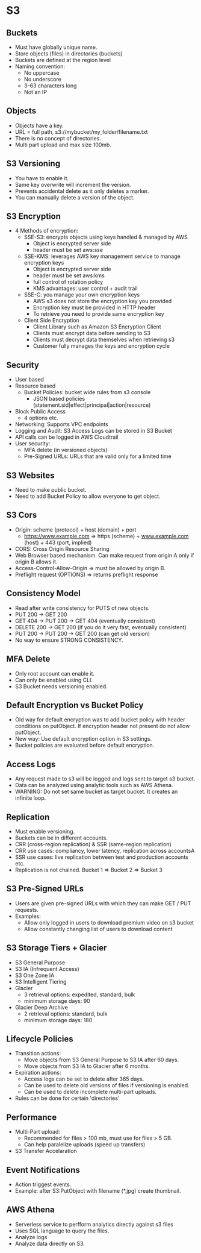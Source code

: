 # S3

## Buckets

- Must have globally unique name.
- Store objects (files) in directories (buckets)
- Buckets are defined at the region level
- Naming convention:
  - No uppercase
  - No underscore
  - 3-63 characters long
  - Not an IP

## Objects

- Objects have a key.
- URL = full path, s3://mybucket/my_folder/filename.txt
- There is no concept of directories.
- Multi part upload and max size 100mb.

## S3 Versioning

- You have to enable it.
- Same key overwrite will increment the version.
- Prevents accidental delete as it only deletes a marker.
- You can manually delete a version of the object.

## S3 Encryption

- 4 Methods of encryption:
  - SSE-S3: encrypts objects using keys handled & managed by AWS
    - Object is encrypted server side
    - header must be set aws:sse
  - SSE-KMS: leverages AWS key management service to manage encryption keys
    - Object is encrypted server side
    - header must be set aws:kms
    - full control of rotation policy
    - KMS advantages: user control + audit trail
  - SSE-C: you manage your own encryption keys
    - AWS s3 does not store the encryption key you provided
    - Encryption key must be provided in HTTP header
    - To retrieve you need to provide same encryption key
  - Client Side Encryption
    - Client Library such as Amazon S3 Encryption Client
    - Clients must encrypt data before sending to S3
    - Clients must decrypt data themselves when retrieving s3
    - Customer fully manages the keys and encryption cycle

## Security

- User based
- Resource based
  - Bucket Policies: bucket wide rules from s3 console
    - JSON based policies (statement.sid|effect|principal|action|resource)
- Block Public Access
  - 4 options etc.
- Networking: Supports VPC endpoints
- Logging and Audit: S3 Access Logs can be stored in S3 Bucket
- API calls can be logged in AWS Cloudtrail
- User security:
  - MFA delete (in versioned objects)
  - Pre-Signed URLs: URLs that are valid only for a limited time

## S3 Websites

- Need to make public bucket.
- Need to add Bucket Policy to allow everyone to get object.

## S3 Cors

- Origin: scheme (protocol) + host (domain) + port
  - https://www.example.com => https (scheme) + www.example.com (host) + 443 (port, implied)
- CORS: Cross Origin Resource Sharing
- Web Browser based mechanism. Can make request from origin A only if origin B allows it.
- Access-Control-Allow-Origin => must be allowed by origin B.
- Preflight request (OPTIONS) => returns preflight response

## Consistency Model

- Read after write consistency for PUTS of new objects.
- PUT 200 -> GET 200
- GET 404 -> PUT 200 -> GET 404 (eventually consistent)
- DELETE 200 -> GET 200 (if you do it very fast, eventually consistent)
- PUT 200 -> PUT 200 -> GET 200 (can get old version)
- No way to ensure STRONG CONSISTENCY.

## MFA Delete

- Only root account can enable it.
- Can only be enabled using CLI.
- S3 Bucket needs versioning enabled.


## Default Encryption vs Bucket Policy

- Old way for default encryption was to add bucket policy with header conditions on putObject. If encryption header not present do not allow putObject.
- New way: Use default encryption option in S3 settings.
- Bucket policies are evaluated before default encryption.

## Access Logs

- Any request made to s3 will be logged and logs sent to target s3 bucket.
- Data can be analyzed using analytic tools such as AWS Athena.
- WARNING: Do not set same bucket as target bucket. It creates an infinite loop.

## Replication

- Must enable versioning.
- Buckets can be in different accounts.
- CRR (cross-region replication) & SSR (same-region replication)
- CRR use cases:  compliancy, lower latency, replication across accountsA
- SSR use cases: live replication between test and production accounts etc.
- Replication is not chained. Bucket 1 => Bucket 2 => Bucket 3


## S3 Pre-Signed URLs

- Users are given pre-signed URLs with which they can make GET / PUT requests.
- Examples:
  - Allow only logged in users to download premium video on s3 bucket
  - Allow constantly changing list of users to download content


## S3 Storage Tiers + Glacier

- S3 General Purpose
- S3 IA (Infrequent Access)
- S3 One Zone IA
- S3 Intelligent Tiering
- Glacier
  - 3 retrieval options: expedited, standard, bulk 
  - minimum storage days: 90
- Glacier Deep Archive
  - 2 retrieval options: standard, bulk 
  - minimum storage days: 180


## Lifecycle Policies

- Transition actions:
  - Move objects from S3 General Purpose to S3 IA after 60 days.
  - Move objects from S3 IA to Glacier after 6 months.
- Expiration actions:
  - Access logs can be set to delete after 365 days.
  - Can be used to delete old versions of files if versioning is enabled.
  - Can be used to delete incomplete multi-part uploads.
- Rules can be done for certain 'directories'

## Performance

- Multi-Part upload:
  - Recommended for files > 100 mb, must use for files > 5 GB.
  - Can help paralelize uploads (speed up transfers)
- S3 Transfer Accelaration

## Event Notifications

- Action triggest events.
- Example: after S3:PutObject with filename (*.jpg) create thumbnail.

## AWS Athena

- Serverless service to perfform analytics directly against s3 files
- Uses SQL language to query the files.
- Analyze logs
- Analyze data directly on S3.